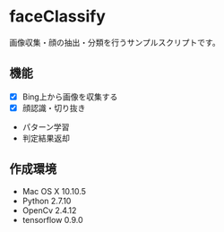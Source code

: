 # faceClassify

画像収集・顔の抽出・分類を行うサンプルスクリプトです。

## 機能
* [x] Bing上から画像を収集する
* [x] 顔認識・切り抜き
* パターン学習
* 判定結果返却

## 作成環境
* Mac OS X 10.10.5
* Python 2.7.10
* OpenCv 2.4.12
* tensorflow 0.9.0

